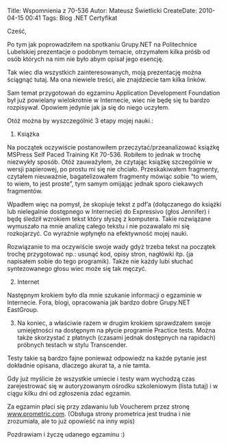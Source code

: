 Title: Wspomnienia z 70-536
Autor: Mateusz Świetlicki
CreateDate: 2010-04-15 00:41
Tags: 	Blog
		.NET
		Certyfikat

Cześć,

Po tym jak poprowadziłem na spotkaniu Grupy.NET na Politechnice Lubelskiej prezentacje o podobnym temacie, otrzymałem kilka próśb od osób których na nim nie było abym opisał jego esencję.

Tak wiec dla wszystkich zainteresowanych, moją prezentację można ściągnąć tutaj. Ma ona niewiele treści, ale znajdziecie tam kilka linków.

Sam temat przygotowań do egzaminu Application Development Foundation był już powielany wielokrotnie w Internecie, wiec nie będę się tu bardzo rozpisywał. 
Opowiem jedynie jak ja się do niego uczyłem.

Otóż można by wyszczególnić 3 etapy mojej nauki.:

1. Książka

Na początek oczywiście postanowiłem przeczytać/przeanalizować książkę MSPress Self Paced Training Kit 70-536. Robiłem to jednak w trochę niezwykły sposób. Otóż zauważyłem, że czytając książkę szczególnie w wersji papierowej, po prostu mi się nie chciało. Przeskakiwałem fragmenty, czytałem nieuważnie, bagatelizowałem fragmenty mówiąc sobie “to wiem, to wiem, to jest proste”, tym samym omijając jednak sporo ciekawych fragmentów.

Wpadłem więc na pomysł, że skopiuje tekst z pdf’a (dołączanego do książki lub nielegalnie dostępnego w Internecie) do Expressivo (głos Jennifer) i będę śledził wzrokiem tekst który słyszę z komputera. 
Takie rozwiązane wymuszało na mnie analizę całego tekstu i nie pozawalało mi się rozkojarzyć. Co wyraźnie wpłynęło na efektywność mojej nauki.

Rozwiązanie to ma oczywiście swoje wady gdyż trzeba tekst na początek trochę przygotować np.: usunąć kod, opisy stron, nagłówki itp. (ja napisałem sobie do tego programik). Także nie każdy lubi słuchać syntezowanego głosu wiec może się tak męczyć.

2. Internet

Następnym krokiem było dla mnie szukanie informacji o egzaminie w Internecie. Fora, blogi, opracowania jak bardzo dobre Grupy.NET EastGroup.

3. Na koniec, a właściwie razem w drugim krokiem sprawdzałem swoje umiejętności na dostępnym na płycie programie Practice tests. Można także skorzystać z płatnych (czasami jednak dostępnych na rapidach) próbnych testach w stylu Transcender.

Testy takie są bardzo fajne ponieważ odpowiedz na każde pytanie jest dokładnie opisana, dlaczego akurat ta, a nie tamta.

 

Gdy już myślicie że wszystkie umiecie i testy wam wychodzą czas zarejestrować się w autoryzowanym ośrodku szkoleniowym (lista tutaj) i w ciągu kilku dni od zgłoszenia zdać egzamin.

Za egzamin płaci się przy zdawaniu lub Voucherem przez stronę www.prometric.com. (Obsługa strony prometrica jest trudna i nie zrozumiała, ale to już opowieść na inny wpis)

Pozdrawiam i życzę udanego egzaminu :)
